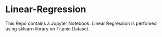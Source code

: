 # Linear-Regression

This Repo contains a Jupyter Notebook.
Linear Regression is perfomed using sklearn library on Titanic Dataset.
